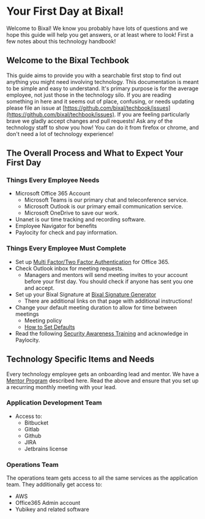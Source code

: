 # Your First Day at Bixal!

Welcome to Bixal! We know you probably have lots of questions and we hope
this guide will help you get answers, or at least where to look! First a few
notes about this technology handbook!

## Welcome to the Bixal Techbook

This guide aims to provide you with a searchable first stop to find out anything
you might need involving technology. This documentation is meant to be simple
and easy to understand. It's primary purpose is for the average employee, not
just those in the technology silo. If you are reading something in here and it
seems out of place, confusing, or needs updating please file an issue at
[https://github.com/bixal/techbook/issues](https://github.com/bixal/techbook/issues).
If you are feeling particularly brave we gladly
accept changes and pull requests! Ask any of the technology staff
to show you how! You can do it from firefox or chrome, and don't
need a lot of technology experience!

## The Overall Process and What to Expect Your First Day

### Things Every Employee Needs

* Microsoft Office 365 Account
  * Microsoft Teams is our primary chat and teleconference service.
  * Microsoft Outlook is our primary email communication service.
  * Microsoft OneDrive to save our work.
* Unanet is our time tracking and recording software.
* Employee Navigator for benefits
* Paylocity for check and pay information.

### Things Every Employee Must Complete

* Set up [Multi Factor/Two Factor Authentication](https://techbook.bixal.com/en/latest/01-security/awareness/#two-factor-authenticators-tfa) for Office 365.
* Check Outlook inbox for meeting requests.
  * Managers and mentors will send meeting invites to your account before your
  first day. You should check if anyone has sent you one and accept.
* Set up your Bixal Signature at
[Bixal Signature Generator](https://bixal-signature.herokuapp.com/)
  * There are additional links on that page with additional instructions!
* Change your default meeting duration to allow for time between meetings
  * Meeting policy
  * [How to Set Defaults](https://www.youtube.com/watch?v=h4DWwKIOui0)
* Read the following [Security Awareness Training](https://techbook.bixal.com/en/latest/01-security/awareness/) and acknowledge in Paylocity.

## Technology Specific Items and Needs

Every technology employee gets an onboarding lead and mentor. We have a
[Mentor Program](https://techbook.bixal.com/en/latest/00-engineering/mentor-program/)
described here. Read the above and ensure that you set up a recurring monthly
meeting with your lead.

### Application Development Team

* Access to:
  * Bitbucket
  * Gitlab
  * Github
  * JIRA
  * Jetbrains license

### Operations Team

The operations team gets access to all the same services as the application team.
They additionally get access to:

* AWS
* Office365 Admin account
* Yubikey and related software

